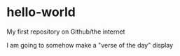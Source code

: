 # hello-world

My first repository on Github/the internet

I am going to somehow make a "verse of the day" display 

